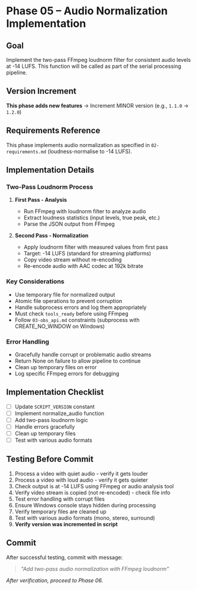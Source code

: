 # Phase 05 – Audio Normalization Implementation

## Goal
Implement the two-pass FFmpeg loudnorm filter for consistent audio levels at -14 LUFS. This function will be called as part of the serial processing pipeline.

## Version Increment
**This phase adds new features** → Increment MINOR version (e.g., `1.1.0` → `1.2.0`)

## Requirements Reference
This phase implements audio normalization as specified in `02-requirements.md` (loudness-normalise to -14 LUFS).

## Implementation Details

### Two-Pass Loudnorm Process
1. **First Pass - Analysis**
   - Run FFmpeg with loudnorm filter to analyze audio
   - Extract loudness statistics (input levels, true peak, etc.)
   - Parse the JSON output from FFmpeg

2. **Second Pass - Normalization**
   - Apply loudnorm filter with measured values from first pass
   - Target: -14 LUFS (standard for streaming platforms)
   - Copy video stream without re-encoding
   - Re-encode audio with AAC codec at 192k bitrate

### Key Considerations
- Use temporary file for normalized output
- Atomic file operations to prevent corruption
- Handle subprocess errors and log them appropriately
- Must check `tools_ready` before using FFmpeg
- Follow `03-obs_api.md` constraints (subprocess with CREATE_NO_WINDOW on Windows)

### Error Handling
- Gracefully handle corrupt or problematic audio streams
- Return None on failure to allow pipeline to continue
- Clean up temporary files on error
- Log specific FFmpeg errors for debugging

## Implementation Checklist
- [ ] Update `SCRIPT_VERSION` constant
- [ ] Implement normalize_audio function
- [ ] Add two-pass loudnorm logic
- [ ] Handle errors gracefully
- [ ] Clean up temporary files
- [ ] Test with various audio formats

## Testing Before Commit
1. Process a video with quiet audio - verify it gets louder
2. Process a video with loud audio - verify it gets quieter  
3. Check output is at -14 LUFS using FFmpeg or audio analysis tool
4. Verify video stream is copied (not re-encoded) - check file info
5. Test error handling with corrupt files
6. Ensure Windows console stays hidden during processing
7. Verify temporary files are cleaned up
8. Test with various audio formats (mono, stereo, surround)
9. **Verify version was incremented in script**

## Commit
After successful testing, commit with message:  
> *"Add two-pass audio normalization with FFmpeg loudnorm"*

*After verification, proceed to Phase 06.*
